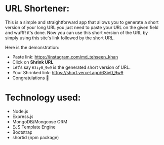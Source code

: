 # URL Shortener:

This is a simple and straightforward app that allows you to generate a short version of your long URL you just need to paste your URL on the given field and wufff! it's done. Now you can use this short version of the URL by simply using this site's link followed by the short URL.

Here is the demonstration:

- Paste link: https://instagram.com/md_tehseen_khan
- Click on **Shrink URL**
- Let's say `63iy0_9w9` is the generated short version of URL.
- Your Shrinked link: https://short.vercel.app/63iy0_9w9
- Congratulations 🎉

# Technology used:

- Node.js
- Express.js
- MongoDB/Mongoose ORM
- EJS Template Engine
- Bootstrap
- shortid (npm package)
